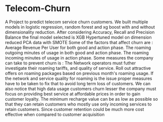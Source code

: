 # Telecom-Churn
A Project to predict telecom service churn customers. 
We built multiple models in logistic regression, random forest and xg boost with and without dimensionality reduction.
After considering Accuracy, Recall and Precision Balance the final model selected is XGB Hypertuned model on dimension reduced PCA data with SMOTE
Some of the factors that affect churn are :
  Average Revenue Per User for both good and action phase.
  The roaming outgoing minutes of usage in both good and action phase.
  The roaming incoming minutes of usage in action phase.
Some measures the company can take to prevent churn is :
  The Network operators must futher investigate their roaming tariffs, and quality of service.
  Roll out attractive offers on roaming packages based on previous month's roaming usage.
  If the network and service quality for roaming is the issue proper measures have to be taken to fix that to avoid long term loss of customers.
  We can also notice that high data usage customers churn lesser the company must focus on providing best service at affordable prices in order to gain customer loyalty.
  The minimum recharge value can be as low as possible so that they can retain customers who mostly use only incoming services to retain customers. Since customer retention could be much more cost effective when compared to customer acquisition
